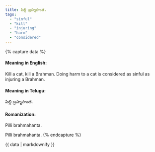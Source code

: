 ```yaml
---
title: పిల్లి బ్రహ్మహంత.
tags:
  - "sinful"
  - "kill"
  - "injuring"
  - "harm"
  - "considered"
---
```


{% capture data %}
#### Meaning in English:
Kill a cat, kill a Brahman.
Doing harm to a cat is considered as sinful as injuring a Brahman.

#### Meaning in Telugu:
పిల్లి బ్రహ్మహంత.

#### Romanization:
Pilli brahmahanta.

Pilli brahmahanta.
{% endcapture %}

{{ data | markdownify }}

